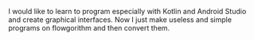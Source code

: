 I would like to learn to program especially with Kotlin and Android Studio and create graphical interfaces. Now I just make useless and simple programs on flowgorithm and then convert them.
